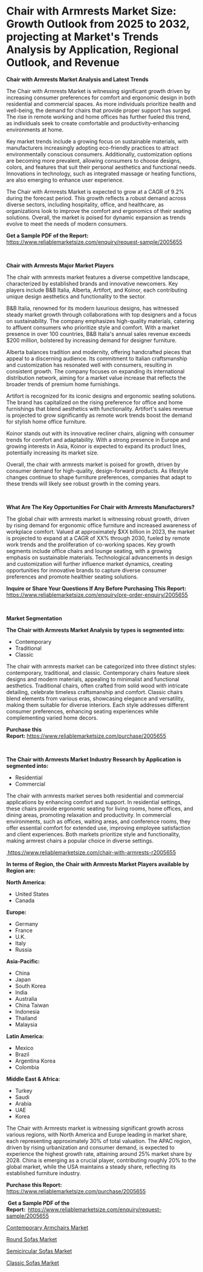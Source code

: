 <p><h1>Chair with Armrests Market Size: Growth Outlook from 2025 to 2032, projecting at Market's Trends Analysis by Application, Regional Outlook, and Revenue</h1></p><p><strong>Chair with Armrests Market Analysis and Latest Trends</strong></p>
<p><p>The Chair with Armrests Market is witnessing significant growth driven by increasing consumer preferences for comfort and ergonomic design in both residential and commercial spaces. As more individuals prioritize health and well-being, the demand for chairs that provide proper support has surged. The rise in remote working and home offices has further fueled this trend, as individuals seek to create comfortable and productivity-enhancing environments at home.</p><p>Key market trends include a growing focus on sustainable materials, with manufacturers increasingly adopting eco-friendly practices to attract environmentally conscious consumers. Additionally, customization options are becoming more prevalent, allowing consumers to choose designs, colors, and features that suit their personal aesthetics and functional needs. Innovations in technology, such as integrated massage or heating functions, are also emerging to enhance user experience.</p><p>The Chair with Armrests Market is expected to grow at a CAGR of 9.2% during the forecast period. This growth reflects a robust demand across diverse sectors, including hospitality, office, and healthcare, as organizations look to improve the comfort and ergonomics of their seating solutions. Overall, the market is poised for dynamic expansion as trends evolve to meet the needs of modern consumers.</p></p>
<p><strong>Get a Sample PDF of the Report:&nbsp;</strong> <a href="https://www.reliablemarketsize.com/enquiry/request-sample/2005655?utm_campaign=2130&utm_medium=2&utm_source=Github&utm_content=ia&utm_term=05042025&utm_id=chair-with-armrests">https://www.reliablemarketsize.com/enquiry/request-sample/2005655</a></p>
<p>&nbsp;</p>
<p><strong>Chair with Armrests Major Market Players</strong></p>
<p><p>The chair with armrests market features a diverse competitive landscape, characterized by established brands and innovative newcomers. Key players include B&B Italia, Alberta, Artifort, and Koinor, each contributing unique design aesthetics and functionality to the sector.</p><p>B&B Italia, renowned for its modern luxurious designs, has witnessed steady market growth through collaborations with top designers and a focus on sustainability. The company emphasizes high-quality materials, catering to affluent consumers who prioritize style and comfort. With a market presence in over 100 countries, B&B Italia's annual sales revenue exceeds $200 million, bolstered by increasing demand for designer furniture.</p><p>Alberta balances tradition and modernity, offering handcrafted pieces that appeal to a discerning audience. Its commitment to Italian craftsmanship and customization has resonated well with consumers, resulting in consistent growth. The company focuses on expanding its international distribution network, aiming for a market value increase that reflects the broader trends of premium home furnishings.</p><p>Artifort is recognized for its iconic designs and ergonomic seating solutions. The brand has capitalized on the rising preference for office and home furnishings that blend aesthetics with functionality. Artifort's sales revenue is projected to grow significantly as remote work trends boost the demand for stylish home office furniture.</p><p>Koinor stands out with its innovative recliner chairs, aligning with consumer trends for comfort and adaptability. With a strong presence in Europe and growing interests in Asia, Koinor is expected to expand its product lines, potentially increasing its market size.</p><p>Overall, the chair with armrests market is poised for growth, driven by consumer demand for high-quality, design-forward products. As lifestyle changes continue to shape furniture preferences, companies that adapt to these trends will likely see robust growth in the coming years.</p></p>
<p>&nbsp;</p>
<p><strong>What Are The Key Opportunities For Chair with Armrests Manufacturers?</strong></p>
<p><p>The global chair with armrests market is witnessing robust growth, driven by rising demand for ergonomic office furniture and increased awareness of workplace comfort. Valued at approximately $XX billion in 2023, the market is projected to expand at a CAGR of XX% through 2030, fueled by remote work trends and the proliferation of co-working spaces. Key growth segments include office chairs and lounge seating, with a growing emphasis on sustainable materials. Technological advancements in design and customization will further influence market dynamics, creating opportunities for innovative brands to capture diverse consumer preferences and promote healthier seating solutions.</p></p>
<p><strong>Inquire or Share Your Questions If Any Before Purchasing This Report:</strong> <a href="https://www.reliablemarketsize.com/enquiry/pre-order-enquiry/2005655?utm_campaign=2130&utm_medium=2&utm_source=Github&utm_content=ia&utm_term=05042025&utm_id=chair-with-armrests">https://www.reliablemarketsize.com/enquiry/pre-order-enquiry/2005655</a></p>
<p>&nbsp;</p>
<p><strong>Market Segmentation</strong></p>
<p><strong>The Chair with Armrests Market Analysis by types is segmented into:</strong></p>
<p><ul><li>Contemporary</li><li>Traditional</li><li>Classic</li></ul></p>
<p><p>The chair with armrests market can be categorized into three distinct styles: contemporary, traditional, and classic. Contemporary chairs feature sleek designs and modern materials, appealing to minimalist and functional aesthetics. Traditional chairs, often crafted from solid wood with intricate detailing, celebrate timeless craftsmanship and comfort. Classic chairs blend elements from various eras, showcasing elegance and versatility, making them suitable for diverse interiors. Each style addresses different consumer preferences, enhancing seating experiences while complementing varied home decors.</p></p>
<p><strong>Purchase this Report:&nbsp;</strong><a href="https://www.reliablemarketsize.com/purchase/2005655?utm_campaign=2130&utm_medium=2&utm_source=Github&utm_content=ia&utm_term=05042025&utm_id=chair-with-armrests">https://www.reliablemarketsize.com/purchase/2005655</a></p>
<p>&nbsp;</p>
<p><strong>The Chair with Armrests Market Industry Research by Application is segmented into:</strong></p>
<p><ul><li>Residential</li><li>Commercial</li></ul></p>
<p><p>The chair with armrests market serves both residential and commercial applications by enhancing comfort and support. In residential settings, these chairs provide ergonomic seating for living rooms, home offices, and dining areas, promoting relaxation and productivity. In commercial environments, such as offices, waiting areas, and conference rooms, they offer essential comfort for extended use, improving employee satisfaction and client experiences. Both markets prioritize style and functionality, making armrest chairs a popular choice in diverse settings.</p></p>
<p><a href="https://www.reliablemarketsize.com/chair-with-armrests-r2005655?utm_campaign=2130&utm_medium=2&utm_source=Github&utm_content=ia&utm_term=05042025&utm_id=chair-with-armrests">&nbsp;https://www.reliablemarketsize.com/chair-with-armrests-r2005655</a></p>
<p><strong>In terms of Region, the Chair with Armrests Market Players available by Region are:</strong></p>
<p>
    <p> <strong> North America: </strong>
        <ul>
            <li>United States</li>
            <li>Canada</li>
        </ul>
        </p> 
    <p> <strong> Europe: </strong>
        <ul>
            <li>Germany</li>
            <li>France</li>
            <li>U.K.</li>
            <li>Italy</li>
            <li>Russia</li>
        </ul>
        </p> 
    <p> <strong> Asia-Pacific: </strong>
        <ul>
            <li>China</li>
            <li>Japan</li>
            <li>South Korea</li>
            <li>India</li>
            <li>Australia</li>
            <li>China Taiwan</li>
            <li>Indonesia</li>
            <li>Thailand</li>
            <li>Malaysia</li>
        </ul>
        </p> 
    <p> <strong> Latin America: </strong>
        <ul>
            <li>Mexico</li>
            <li>Brazil</li>
            <li>Argentina Korea</li>
            <li>Colombia</li>
        </ul>
        </p> 
    <p> <strong> Middle East & Africa: </strong>
        <ul>
            <li>Turkey</li>
            <li>Saudi</li>
            <li>Arabia</li>
            <li>UAE</li>
            <li>Korea</li>
        </ul>
    </p>
    </p>
<p><p>The Chair with Armrests market is witnessing significant growth across various regions, with North America and Europe leading in market share, each representing approximately 30% of total valuation. The APAC region, driven by rising urbanization and consumer demand, is expected to experience the highest growth rate, attaining around 25% market share by 2028. China is emerging as a crucial player, contributing roughly 20% to the global market, while the USA maintains a steady share, reflecting its established furniture industry.</p></p>
<p><strong>Purchase this Report: </strong><a href="https://www.reliablemarketsize.com/purchase/2005655?utm_campaign=2130&utm_medium=2&utm_source=Github&utm_content=ia&utm_term=05042025&utm_id=chair-with-armrests">https://www.reliablemarketsize.com/purchase/2005655</a></p>
<p>&nbsp;<strong>Get a Sample PDF of the Report:&nbsp;&nbsp;</strong><a href="https://www.reliablemarketsize.com/enquiry/request-sample/2005655?utm_campaign=2130&utm_medium=2&utm_source=Github&utm_content=ia&utm_term=05042025&utm_id=chair-with-armrests">https://www.reliablemarketsize.com/enquiry/request-sample/2005655</a></p>
<p><strong></strong></p>
<p><p><a href="https://github.com/santosh758595/Market-Research-Report-List-7/blob/main/contemporary-armchairs-market.md?utm_campaign=2130&utm_medium=2&utm_source=Github&utm_content=ia&utm_term=05042025&utm_id=chair-with-armrests">Contemporary Armchairs Market</a></p><p><a href="https://github.com/gfellcincot4/Market-Research-Report-List-1/blob/main/round-sofas-market.md?utm_campaign=2130&utm_medium=2&utm_source=Github&utm_content=ia&utm_term=05042025&utm_id=chair-with-armrests">Round Sofas Market</a></p><p><a href="https://github.com/countpapajwp/Market-Research-Report-List-1/blob/main/semicircular-sofas-market.md?utm_campaign=2130&utm_medium=2&utm_source=Github&utm_content=ia&utm_term=05042025&utm_id=chair-with-armrests">Semicircular Sofas Market</a></p><p><a href="https://github.com/fallalenoswG/Market-Research-Report-List-1/blob/main/classic-sofas-market.md?utm_campaign=2130&utm_medium=2&utm_source=Github&utm_content=ia&utm_term=05042025&utm_id=chair-with-armrests">Classic Sofas Market</a></p></p>
